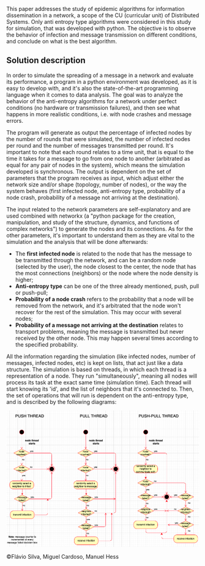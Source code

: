 This paper addresses the study of epidemic algorithms for information dissemination in a network, a scope of the CU (curricular unit) of Distributed Systems. Only anti entropy type algorithms were considered in this study for simulation, that was developed with python. The objective is to observe the behavior of infection and message transmission on different conditions, and conclude on what is the best algorithm.

## Solution description
In order to simulate the spreading of a message in a network and evaluate its performance, a program in a python environment was developed, as it is easy to develop with, and it's also the state-of-the-art programming language when it comes to data analysis. The goal was to analyze the behavior of the anti-entropy algorithms for a network under perfect conditions (no hardware or transmission failures), and then see what happens in more realistic conditions, i.e. with node crashes and message errors.

The program will generate as output the percentage of infected nodes by the number of rounds that were simulated, the number of infected nodes per round and the number of messages transmitted per round. It's important to note that each round relates to a time unit, that is equal to the time it takes for a message to go from one node to another (arbitrated as equal for any pair of nodes in the system), which means the simulation developed is synchronous. The output is dependent on the set of parameters that the program receives as input, which adjust either the network size and/or shape (topology, number of nodes), or the way the system behaves (first infected node, anti-entropy type, probability of a node crash, probability of a message not arriving at the destination).

The input related to the network parameters are self-explanatory and are used combined with networkx (a "python package for the creation, manipulation, and study of the structure, dynamics, and functions of complex networks") to generate the nodes and its connections. As for the other parameters, it's important to understand them as they are vital to the simulation and the analysis that will be done afterwards:
- The **first infected node** is related to the node that has the message to be transmitted through the network, and can be a random node (selected by the user), the node closest to the center, the node that has the most connections (neighbors) or the node where the node density is higher;
- **Anti-entropy type** can be one of the three already mentioned, push, pull or push-pull;
- **Probability of a node crash** refers to the probability that a node will be removed from the network, and it's arbitrated that the node won't recover for the rest of the simulation. This may occur with several nodes;
- **Probability of a message not arriving at the destination** relates to transport problems, meaning the message is transmitted but never received by the other node. This may happen several times according to the specified probability.

All the information regarding the simulation (like infected nodes, number of messages, infected nodes, etc) is kept on lists, that act just like a data structure. The simulation is based on threads, in which each thread is a representation of a node. They run "simultaneously", meaning all nodes will process its task at the exact same time (simulation time). Each thread will start knowing its 'id', and the list of neighbors that it's connected to. Then, the set of operations that will run is dependent on the anti-entropy type, and is described by the following diagrams:

![Diagram of the algorithms implemented](./images/AE_modes.png)

©Flávio Silva, Miguel Cardoso, Manuel Hess
